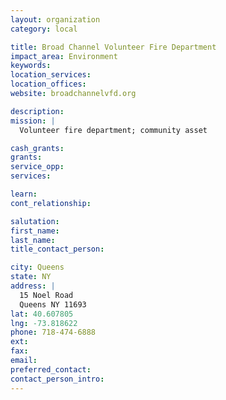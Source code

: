```yaml
---
layout: organization
category: local

title: Broad Channel Volunteer Fire Department
impact_area: Environment
keywords: 
location_services: 
location_offices: 
website: broadchannelvfd.org

description: 
mission: |
  Volunteer fire department; community asset

cash_grants: 
grants: 
service_opp: 
services: 

learn: 
cont_relationship: 

salutation: 
first_name: 
last_name: 
title_contact_person: 

city: Queens
state: NY
address: |
  15 Noel Road     
  Queens NY 11693
lat: 40.607805
lng: -73.818622
phone: 718-474-6888
ext: 
fax: 
email: 
preferred_contact: 
contact_person_intro: 
---
```

